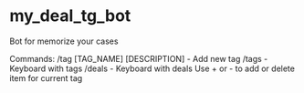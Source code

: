 # my_deal_tg_bot
Bot for memorize your cases

Commands:
/tag [TAG_NAME] [DESCRIPTION] - Add new tag
/tags - Keyboard with tags
/deals - Keyboard with deals
Use + or - to add or delete item for current tag
